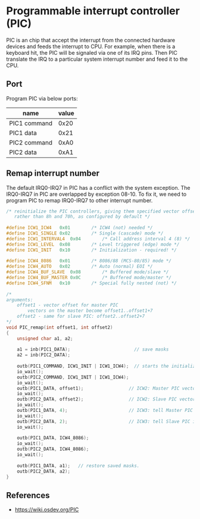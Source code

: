 # Programmable interrupt controller (PIC)

PIC is an chip that accept the interrupt from the connected hardware devices and feeds the interrupt to CPU. For example, when there is a keyboard hit, the PIC will be signaled via one of its IRQ pins. Then PIC translate the IRQ to a particular system interrupt number and feed it to the CPU. 


## Port
Program PIC via below ports:

| name | value |
|------|-------|
| PIC1 command | 0x20 |
| PIC1 data | 0x21 |
| PIC2 command | 0xA0 |
| PIC2 data | 0xA1 |


## Remap interrupt number
The default IRQ0-IRQ7 in PIC has a  conflict with the system exception. The IRQ0-IRQ7 in PIC are overlapped by exception 08-10. To fix it, we need to program PIC to remap IRQ0-IRQ7 to other interrupt number.

```c++
/* reinitialize the PIC controllers, giving them specified vector offsets
   rather than 8h and 70h, as configured by default */
 
#define ICW1_ICW4	0x01		/* ICW4 (not) needed */
#define ICW1_SINGLE	0x02		/* Single (cascade) mode */
#define ICW1_INTERVAL4	0x04		/* Call address interval 4 (8) */
#define ICW1_LEVEL	0x08		/* Level triggered (edge) mode */
#define ICW1_INIT	0x10		/* Initialization - required! */
 
#define ICW4_8086	0x01		/* 8086/88 (MCS-80/85) mode */
#define ICW4_AUTO	0x02		/* Auto (normal) EOI */
#define ICW4_BUF_SLAVE	0x08		/* Buffered mode/slave */
#define ICW4_BUF_MASTER	0x0C		/* Buffered mode/master */
#define ICW4_SFNM	0x10		/* Special fully nested (not) */
 
/*
arguments:
	offset1 - vector offset for master PIC
		vectors on the master become offset1..offset1+7
	offset2 - same for slave PIC: offset2..offset2+7
*/
void PIC_remap(int offset1, int offset2)
{
	unsigned char a1, a2;
 
	a1 = inb(PIC1_DATA);                        // save masks
	a2 = inb(PIC2_DATA);
 
	outb(PIC1_COMMAND, ICW1_INIT | ICW1_ICW4);  // starts the initialization sequence (in cascade mode)
	io_wait();
	outb(PIC2_COMMAND, ICW1_INIT | ICW1_ICW4);
	io_wait();
	outb(PIC1_DATA, offset1);                 // ICW2: Master PIC vector offset
	io_wait();
	outb(PIC2_DATA, offset2);                 // ICW2: Slave PIC vector offset
	io_wait();
	outb(PIC1_DATA, 4);                       // ICW3: tell Master PIC that there is a slave PIC at IRQ2 (0000 0100)
	io_wait();
	outb(PIC2_DATA, 2);                       // ICW3: tell Slave PIC its cascade identity (0000 0010)
	io_wait();
 
	outb(PIC1_DATA, ICW4_8086);
	io_wait();
	outb(PIC2_DATA, ICW4_8086);
	io_wait();
 
	outb(PIC1_DATA, a1);   // restore saved masks.
	outb(PIC2_DATA, a2);
}
```


## References
- https://wiki.osdev.org/PIC
